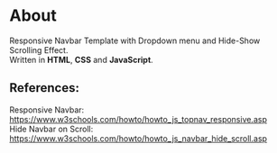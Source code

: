 # About
 Responsive Navbar Template with Dropdown menu and Hide-Show Scrolling Effect.<br>
 Written in **HTML**, **CSS** and **JavaScript**.
 
 ## References:
 Responsive Navbar: https://www.w3schools.com/howto/howto_js_topnav_responsive.asp <br>
 Hide Navbar on Scroll: https://www.w3schools.com/howto/howto_js_navbar_hide_scroll.asp
 
